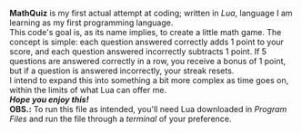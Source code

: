 **MathQuiz** is my first actual attempt at coding; written in *Lua*, language I am learning as my first programming language.<br/>This code's goal is, as its name implies, to create a little math game. The concept is simple: each question answered correctly adds 1 point to your score, and each question answered incorrectly subtracts 1 point. If 5 questions are answered correctly in a row, you receive a bonus of 1 point, but if a question is answered incorrectly, your streak resets.<br/>I intend to expand this into something a bit more complex as time goes on, within the limits of what Lua can offer me.<br/>***Hope you enjoy this!***<br/>**OBS.:** To run this file as intended, you'll need Lua downloaded in *Program Files* and run the file through a *terminal* of your preference.

